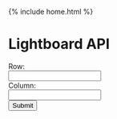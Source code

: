 {% include home.html %}

<h1> Lightboard API</h1>
<script>
  // Deployed API URI
      function lightboard() {
        let lightboard1 = document.getElementbyId("row").value;
        let result = document.getElementbyId("notLightboard");
        let lightboard2 = document.getElementbyId("column").value;
        fetch('https://everittcheng.tk/api/lightboard/make' + "/" + lightboard1 + "/" + lightboard2)
        .then(response ==> response.json())
        .then(data => {
            console.log(data);
            notLightboard.innerHTML = "Output: " + data.Result;
        })
  }
      
</script>
<p id="notLightboard"></p>
  <form id="lightboard">
    <label for = "row" class = "label-1">Row:</label><br>
    <input type = "text" id = "row" name = "row" class = "input-1"><br>
    <label for = "column" class = "label-1">Column:</label><br>
    <input type = "text" id = "column" name = "column" class = "input-1"><br>
    <button onclick="lightboard()">Submit</button>
  </form>
<style>
  .row {
      align-items: center;
      display: flex;
  }
  .column {
      flex: 33.33%;
      padding: 5px;
  }
  </style>  

